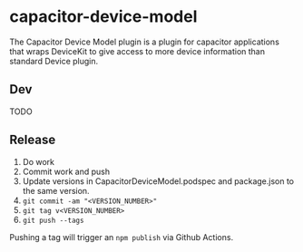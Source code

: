 # capacitor-device-model

The Capacitor Device Model plugin is a plugin for capacitor applications that wraps DeviceKit to give access to more device information than standard Device plugin.

## Dev

TODO

## Release

1. Do work
2. Commit work and push
3. Update versions in CapacitorDeviceModel.podspec and package.json to the same version.
4. `git commit -am "<VERSION_NUMBER>"`
5. `git tag v<VERSION_NUMBER>`
6. `git push --tags`

Pushing a tag will trigger an `npm publish` via Github Actions.
